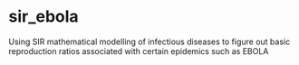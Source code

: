 # sir_ebola
Using SIR mathematical modelling of infectious diseases to figure out basic reproduction ratios associated with certain epidemics such as EBOLA

